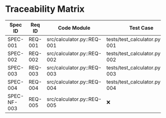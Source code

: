 # Traceability Matrix

| Spec ID  | Req ID  | Code Module             | Test Case                       |
|----------|---------|--------------------------|----------------------------------|
| SPEC-001 | REQ-001 | src/calculator.py::REQ-001 | tests/test_calculator.py::REQ-001 |
| SPEC-002 | REQ-002 | src/calculator.py::REQ-002 | tests/test_calculator.py::REQ-002 |
| SPEC-003 | REQ-003 | src/calculator.py::REQ-003 | tests/test_calculator.py::REQ-003 |
| SPEC-004 | REQ-004 | src/calculator.py::REQ-004 | tests/test_calculator.py::REQ-004 |
| SPEC-NF-003 | REQ-005 | src/calculator.py::REQ-005 | ❌ |

